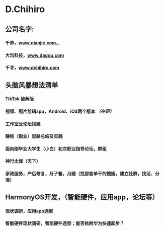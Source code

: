 # D.Chihiro

## 公司名字: 
#### 千界，www.qianjie.com，
#### 大沟科技，www.dagou.com
#### 千寻，www.dchihiro.com

## 头脑风暴想法清单
#### TikTok 破解版
#### 视频、照片剪辑app，Android、iOS两个版本 *（在研）*
#### 工作室云论坛搭建
#### 赚钱（副业）思路总结及实践
#### 面向刚毕业大学生（小白）初次职业指导论坛，群组
#### 神行太保（天下）
#### 家政服务，产后修复，月子餐，月嫂（找那些单干的嫂嫂，建立社群，找活、分活）
## HarmonyOS开发，（智能硬件，应用app，论坛等）
#### 现状调研，应用app选型
#### 智能硬件现状调研，智能硬件选型；能否依附华为快速起步？
